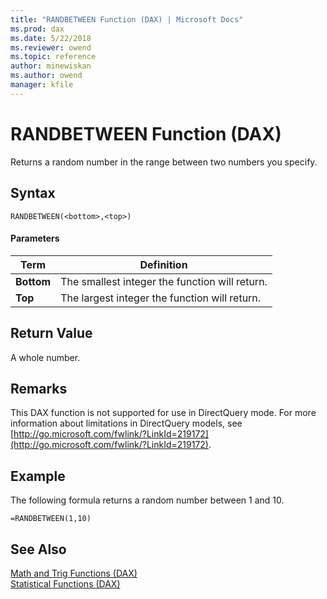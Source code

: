 ```yaml
---
title: "RANDBETWEEN Function (DAX) | Microsoft Docs"
ms.prod: dax
ms.date: 5/22/2018
ms.reviewer: owend
ms.topic: reference
author: minewiskan
ms.author: owend
manager: kfile
---
```

# RANDBETWEEN Function (DAX)
Returns a random number in the range between two numbers you specify.  
  
## Syntax  
  
```  
RANDBETWEEN(<bottom>,<top>)  
```  
  
#### Parameters  
  
|Term|Definition|  
|--------|--------------|  
|**Bottom**|The smallest integer the function will return.|  
|**Top**|The largest integer the function will return.|  
  
## Return Value  
A whole number.  
  
## Remarks  
This DAX function is not supported for use in DirectQuery mode. For more information about limitations in DirectQuery models, see  [http://go.microsoft.com/fwlink/?LinkId=219172](http://go.microsoft.com/fwlink/?LinkId=219172).  
  
## Example  
The following formula returns a random number between 1 and 10.  
  
```  
=RANDBETWEEN(1,10)  
```  
  
## See Also  
[Math and Trig Functions &#40;DAX&#41;](math-and-trig-functions-dax.md)  
[Statistical Functions &#40;DAX&#41;](statistical-functions-dax.md)  
  
